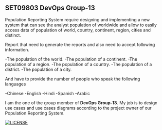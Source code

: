 SET09803 DevOps Group-13
---------------------------
Population Reporting System require designing and implementing a new 
system that can see the analyst population of worldwide and allow to 
easily access data of population of world, country, continent, region,
cities and distinct.





Report that need to generate the reports and also need to accept
following information.


-The population of the world.
-The population of a continent.
-The population of a region.
-The population of a country.
-The population of a district.
-The population of a city.


And have to provide the number of people who speak the following languages


-Chinese
-English
-Hindi
-Spanish
-Arabic

I am the one of the group member of **DevOps Group-13**.
My job is to design use cases and use cases diagrams according to the 
project owner of our Population Reporting System.


[![LICENSE](https://img.shields.io/github/license/MoeMyintThawDevOps/sem.svg?style=flat-square)](https://github.com/MoeMyintThawDevOps/sem/blob/master/LICENSE)

